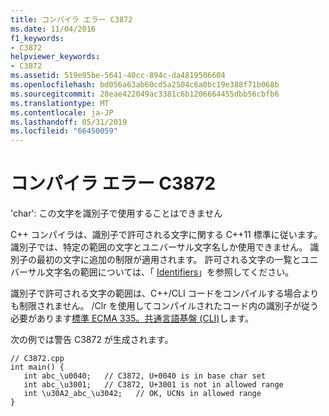 ```yaml
---
title: コンパイラ エラー C3872
ms.date: 11/04/2016
f1_keywords:
- C3872
helpviewer_keywords:
- C3872
ms.assetid: 519e95be-5641-40cc-894c-da4819506604
ms.openlocfilehash: bd056a63ab60cd5a2504c6a0bc19e388f71b068b
ms.sourcegitcommit: 28eae422049ac3381c6b1206664455dbb56cbfb6
ms.translationtype: MT
ms.contentlocale: ja-JP
ms.lasthandoff: 05/31/2019
ms.locfileid: "66450059"
---
```

# <a name="compiler-error-c3872"></a>コンパイラ エラー C3872

'char': この文字を識別子で使用することはできません

C++ コンパイラは、識別子で許可される文字に関する C++11 標準に従います。 識別子では、特定の範囲の文字とユニバーサル文字名しか使用できません。 識別子の最初の文字に追加の制限が適用されます。 許可される文字の一覧とユニバーサル文字名の範囲については、「 [Identifiers](../../cpp/identifiers-cpp.md)」を参照してください。

識別子で許可される文字の範囲は、C++/CLI コードをコンパイルする場合よりも制限されません。 /Clr を使用してコンパイルされたコード内の識別子が従う必要があります[標準 ECMA 335。共通言語基盤 (CLI)](https://www.ecma-international.org/publications/standards/Ecma-335.htm)します。

次の例では警告 C3872 が生成されます。

```
// C3872.cpp
int main() {
   int abc_\u0040;   // C3872, U+0040 is in base char set
   int abc_\u3001;   // C3872, U+3001 is not in allowed range
   int \u30A2_abc_\u3042;   // OK, UCNs in allowed range
}
```